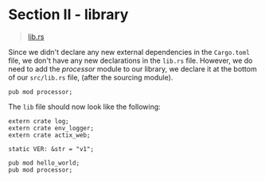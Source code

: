 # Section II - library

> [lib.rs](https://github.com/dsietz/daas-workshop/blob/master/rust-daas/src/lib.rs)

Since we didn't declare any new external dependencies in the `Cargo.toml` file, we don't have any new declarations in the `lib.rs` file. However, we do need to add the _processor_ module to our library, we declare it at the bottom of our `src/lib.rs` file, \(after the sourcing module\).

```text
pub mod processor;
```

The `lib` file should now look like the following:

```text
extern crate log;
extern crate env_logger;
extern crate actix_web;

static VER: &str = "v1";

pub mod hello_world;
pub mod processor;
```

